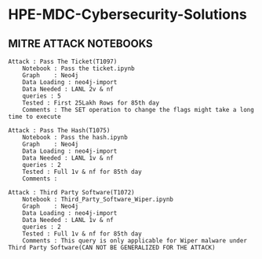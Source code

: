 # HPE-MDC-Cybersecurity-Solutions

## MITRE ATTACK NOTEBOOKS
    Attack : Pass The Ticket(T1097)
        Notebook : Pass the ticket.ipynb
        Graph    : Neo4j
        Data Loading : neo4j-import
        Data Needed : LANL 2v & nf
        queries : 5
        Tested : First 25Lakh Rows for 85th day
        Comments : The SET operation to change the flags might take a long time to execute

    Attack : Pass The Hash(T1075)
        Notebook : Pass the hash.ipynb
        Graph    : Neo4j
        Data Loading : neo4j-import
        Data Needed : LANL 1v & nf
        queries : 2
        Tested : Full 1v & nf for 85th day
        Comments :

    Attack : Third Party Software(T1072)
        Notebook : Third_Party_Software_Wiper.ipynb
        Graph    : Neo4j
        Data Loading : neo4j-import
        Data Needed : LANL 1v & nf
        queries : 2
        Tested : Full 1v & nf for 85th day
        Comments : This query is only applicable for Wiper malware under Third Party Software(CAN NOT BE GENERALIZED FOR THE ATTACK)

